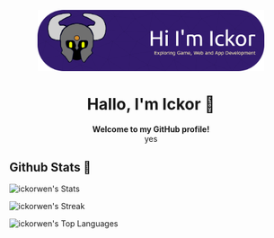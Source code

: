 <!-- Profile Header -->

<p align="center">
  <img src="https://github.com/ickorwen/ickorwen/blob/main/profile_banner.png" alt="Profile banner" width="80%" />
</p>
<h1 align="center">Hallo, I'm Ickor 👋</h1>
<p align="center">
  <b>Welcome to my GitHub profile!</b><br>
  yes
</p>


## Github Stats 👋
![ickorwen's Stats](https://github-readme-stats.vercel.app/api?username=ickorwen&theme=yeblu&show_icons=true&hide_border=false&count_private=true)

![ickorwen's Streak](https://github-readme-streak-stats.herokuapp.com/?user=ickorwen&theme=yeblu&hide_border=false)

![ickorwen's Top Languages](https://github-readme-stats.vercel.app/api/top-langs/?username=ickorwen&theme=yeblu&show_icons=true&hide_border=false&layout=compact)
<!--
**ickorwen/ickorwen** is a ✨ _special_ ✨ repository because its `README.md` (this file) appears on your GitHub profile.

Here are some ideas to get you started:

- 🔭 I’m currently working on ...
- 🌱 I’m currently learning ...
- 👯 I’m looking to collaborate on ...
- 🤔 I’m looking for help with ...
- 💬 Ask me about ...
- 📫 How to reach me: ...
- 😄 Pronouns: ...
- ⚡ Fun fact: ...
-->
